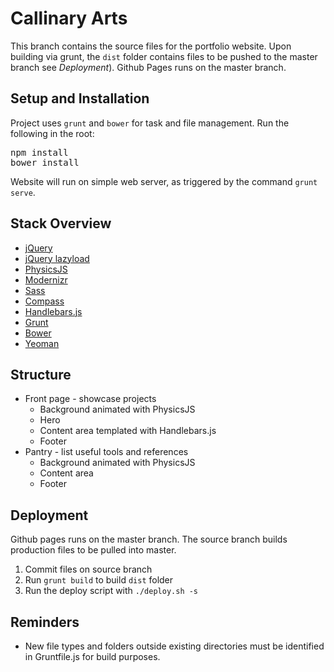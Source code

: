 Callinary Arts
====================
This branch contains the source files for the portfolio website. Upon building via grunt, the `dist` folder contains files to be pushed to the master branch see *Deployment*). Github Pages runs on the master branch.

## Setup and Installation

Project uses `grunt` and `bower` for task and file management. Run the following in the root:
<pre>
npm install
bower install
</pre>

Website will run on simple web server, as triggered by the command `grunt serve`.

## Stack Overview
- [jQuery](http://jquery.com/)
- [jQuery lazyload](http://www.appelsiini.net/projects/lazyload)
- [PhysicsJS](http://wellcaffeinated.net/PhysicsJS/)
- [Modernizr](http://modernizr.com/)
- [Sass](http://sass-lang.com/)
- [Compass](http://compass-style.org/)
- [Handlebars.js](http://handlebarsjs.com/)
- [Grunt](http://gruntjs.com/)
- [Bower](http://bower.io/)
- [Yeoman](http://yeoman.io/)

## Structure
- Front page - showcase projects
	- Background animated with PhysicsJS
	- Hero
	- Content area templated with Handlebars.js
	- Footer
- Pantry - list useful tools and references
	- Background animated with PhysicsJS
	- Content area
	- Footer

## Deployment
Github pages runs on the master branch. The source branch builds production files to be pulled into master.

1. Commit files on source branch
2. Run `grunt build` to build `dist` folder
3. Run the deploy script with `./deploy.sh -s`

## Reminders
- New file types and folders outside existing directories must be identified in Gruntfile.js for build purposes.